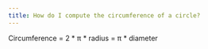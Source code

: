 ```yaml
---
title: How do I compute the circumference of a circle?
---
```


Circumference = 2 * π * radius = π * diameter